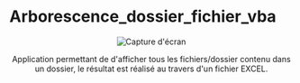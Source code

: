 # Arborescence_dossier_fichier_vba

<div align="center">
  <img src="https://github.com/anth039/Arborescence_dossier_fichier_vba/assets/88208959/bb760558-f380-481a-9b88-0d1424d3b9dd" alt="Capture d'écran"/>
  <br>
  <p>
    Application permettant de d'afficher tous les fichiers/dossier contenu dans un dossier, le résultat est réalisé au travers d'un fichier EXCEL.
  </p>
</div>
 
